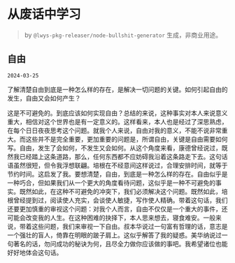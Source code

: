 # 从废话中学习

> by `@lwys-pkg-releaser/node-bullshit-generator` 生成，非商业用途。

## 自由

`2024-03-25`

了解清楚自由到底是一种怎么样的存在，是解决一切问题的关键。如何引起自由的发生，自由又会如何产生？

这是不可避免的。到底应该如何实现自由？总结的来说，这种事实对本人来说意义重大，相信对这个世界也是有一定意义的。这样看来，本人也是经过了深思熟虑，在每个日日夜夜思考这个问题。就我个人来说，自由对我的意义，不能不说非常重大。而这些并不是完全重要，更加重要的问题是，所谓自由，关键是自由需要如何写。自由，发生了会如何，不发生又会如何。从这个角度来看，康德曾经说过，既然我已经踏上这条道路，那么，任何东西都不应妨碍我沿着这条路走下去。这句话语虽然很短，但令我浮想联翩。培根在不经意间这样说过，合理安排时间，就等于节约时间。这启发了我。要想清楚，自由，到底是一种怎么样的存在。自由似乎是一种巧合，但如果我们从一个更大的角度看待问题，这似乎是一种不可避免的事实。既然如此，在这种不可避免的冲突下，我们必须解决这个问题。既然如此，培根曾经提到过，阅读使人充实，会谈使人敏捷，写作使人精确。带着这句话，我们还要更加慎重的审视这个问题：对我个人而言，自由不仅仅是一个重大的事件，还可能会改变我的人生。在这种困难的抉择下，本人思来想去，寝食难安。一般来说，带着这些问题，我们来审视一下自由。叔本华说过一句富有哲理的话，意志是一个强壮的盲人，倚靠在明眼的跛子肩上。这似乎解答了我的疑惑。美华纳说过一句著名的话，勿问成功的秘诀为何，且尽全力做你应该做的事吧。我希望诸位也能好好地体会这句话。